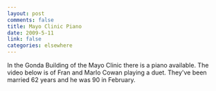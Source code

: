 ```yaml
--- 
layout: post
comments: false
title: Mayo Clinic Piano
date: 2009-5-11
link: false
categories: elsewhere
---
```

In the Gonda Building of the Mayo Clinic there is a piano available. The video below is of Fran and Marlo Cowan playing a duet. They've been married 62 years and he was 90 in February.

<object width="425" height="344"><param name="movie" value="http://www.youtube.com/v/RI-l0tK8Ok0&color1=0xb1b1b1&color2=0xcfcfcf&feature=player_embedded&fs=1"></param><param name="allowFullScreen" value="true"></param><embed src="http://www.youtube.com/v/RI-l0tK8Ok0&color1=0xb1b1b1&color2=0xcfcfcf&feature=player_embedded&fs=1" type="application/x-shockwave-flash" allowfullscreen="true" width="425" height="344"></embed></object>
